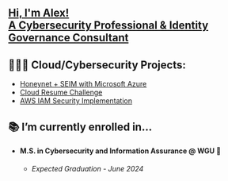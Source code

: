 ## [ Hi, I'm Alex! <br/> A Cybersecurity Professional & Identity Governance Consultant](https://www.linkedin.com/in/alexmerelus/)

## 👨🏾‍💻 Cloud/Cybersecurity Projects:
-  [Honeynet + SEIM with Microsoft Azure](https://github.com/alexmerelus/Azure-SOC)
-  [Cloud Resume Challenge](https://github.com/alexmerelus/cloud-resume-challenge)
-  [AWS IAM Security Implementation](https://github.com/alexmerelus/IAM-Cloud-Project)

## 📚 I’m currently enrolled in... 
- #### M.S. in Cybersecurity and Information Assurance @ WGU 🦉
  - _Expected Graduation - June 2024_


<!--
**alexmerelus/alexmerelus** is a ✨ _special_ ✨ repository because its `README.md` (this file) appears on your GitHub profile.

[<img align="left" alt="AlexMerelus | LinkedIn" width="22px" src="https://cdn.jsdelivr.net/npm/simple-icons@v3/icons/linkedin.svg" />][linkedin]
[<img align="left" alt="AlexMerelus | Instagram" width="22px" src="https://cdn.jsdelivr.net/npm/simple-icons@v3/icons/instagram.svg" />][instagram]

[instagram]: https://www.instagram.com/mr_merelus/
[linkedin]: https://linkedin.com/in/alexmerelus
Here are some ideas to get you started:

- 🔭 I’m currently working on ...
- 🌱 I’m currently learning ...
- 👯 I’m looking to collaborate on ...
- 🤔 I’m looking for help with ...
- 💬 Ask me about ...
- 📫 How to reach me: ...
- ⚡ Fun fact: ...
-->
